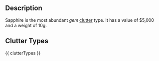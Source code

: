 ## Description
Sapphire is the most abundant *gem* [clutter](/clutter "All Clutter Types") type. It has a value of $5,000 and a weight of 10g.

## Clutter Types
{{ clutterTypes }}